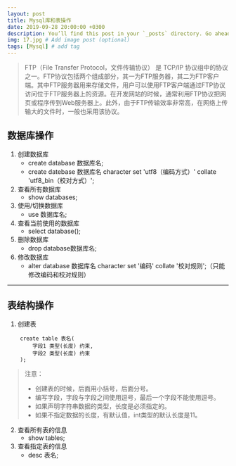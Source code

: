 ```yaml
---
layout: post
title: Mysql库和表操作
date: 2019-09-28 20:00:00 +0300
description: You’ll find this post in your `_posts` directory. Go ahead and edit it and re-build the site to see your changes. # Add post description (optional)
img: 17.jpg # Add image post (optional)
tags: [Mysql] # add tag
---
```


>FTP（File Transfer Protocol，文件传输协议） 是 TCP/IP 协议组中的协议之一。FTP协议包括两个组成部分，其一为FTP服务器，其二为FTP客户端。其中FTP服务器用来存储文件，用户可以使用FTP客户端通过FTP协议访问位于FTP服务器上的资源。在开发网站的时候，通常利用FTP协议把网页或程序传到Web服务器上。此外，由于FTP传输效率非常高，在网络上传输大的文件时，一般也采用该协议。

## 数据库操作

1. 创建数据库
	* create database 数据库名;
	* create datebase 数据库名 character set 'utf8（编码方式）' collate 'utf8_bin（校对方式）';
2. 查看所有数据库
	* show databases;
3. 使用/切换数据库
	* use 数据库名;
4. 查看当前使用的数据库
	* select database();
5. 删除数据库
	* drop database数据库名;
6. 修改数据库
	* alter database 数据库名 character set '编码' collate '校对规则';（只能修改编码和校对规则）
* * *

## 表结构操作

1. 创建表
```
	create table 表名(
		字段1 类型(长度) 约束,
		字段2 类型(长度) 约束
	);
```
>注意：
> + 创建表的时候，后面用小括号，后面分号。
> + 编写字段，字段与字段之间使用逗号，最后一个字段不能使用逗号。
> + 如果声明字符串数据的类型，长度是必须指定的。
> + 如果不指定数据的长度，有默认值，int类型的默认长度是11。
2. 查看所有表的信息
	* show tables;
3. 查看指定表的信息
	* desc 表名;